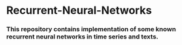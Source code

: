 # Recurrent-Neural-Networks


### This repository contains implementation of some known recurrent neural networks in time series and texts.
